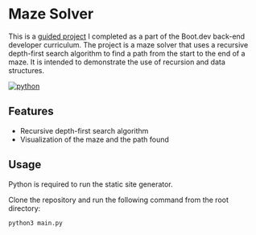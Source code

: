 # Maze Solver

This is a [guided project](https://www.boot.dev/courses/build-maze-solver-python) I completed as a part of the Boot.dev back-end developer curriculum. The project is a maze solver that uses a recursive depth-first search algorithm to find a path from the start to the end of a maze. It is intended to demonstrate the use of recursion and data structures.

[![python](https://badgen.net/badge/python/3.13/blue?icon=https://s3.dualstack.us-east-2.amazonaws.com/pythondotorg-assets/media/files/python-logo-only.svg)](https://www.python.org)

## Features

- Recursive depth-first search algorithm
- Visualization of the maze and the path found

## Usage

Python is required to run the static site generator.

Clone the repository and run the following command from the root directory:

```bash
python3 main.py
```
